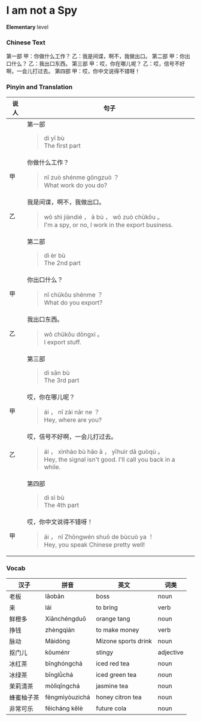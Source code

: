 # I am not a Spy
**Elementary** level
### Chinese Text
第一部
甲：你做什么工作？
乙：我是间谍，啊不，我做出口。
第二部
甲：你出口什么？
乙：我出口东西。
第三部
甲：哎，你在哪儿呢？
乙：哎，信号不好啊，一会儿打过去。
第四部
甲：哎，你中文说得不错呀！

### Pinyin and Translation
|说人|句子|
|----|----|
||第一部<blockquote>dì yī bù<br />The first part</blockquote>|
|甲|你做什么工作？<blockquote>nǐ zuò shénme gōngzuò ？<br />What work do you do?</blockquote>|
|乙|我是间谍，啊不，我做出口。<blockquote>wǒ shì jiàndié ， ā bù ， wǒ zuò chūkǒu 。<br />I'm a spy, or no, I work in the export business.</blockquote>|
||第二部<blockquote>dì èr bù<br />The 2nd part</blockquote>|
|甲|你出口什么？<blockquote>nǐ chūkǒu shénme ？<br />What do you export?</blockquote>|
|乙|我出口东西。<blockquote>wǒ chūkǒu dōngxi 。<br />I export stuff.</blockquote>|
||第三部<blockquote>dì sān bù<br />The 3rd part</blockquote>|
|甲|哎，你在哪儿呢？<blockquote>ái ， nǐ zài nǎr ne ？<br />Hey, where are you?</blockquote>|
|乙|哎，信号不好啊，一会儿打过去。<blockquote>ái ， xìnhào bù hǎo ā ， yīhuìr dǎ guòqù 。<br />Hey, the signal isn't good. I'll call you back in a while.</blockquote>|
||第四部<blockquote>dì sì bù<br />The 4th part</blockquote>|
|甲|哎，你中文说得不错呀！<blockquote>ái ， nǐ Zhōngwén shuō de bùcuò ya ！<br />Hey, you speak Chinese pretty well!</blockquote>|
### Vocab
|汉子|拼音|英文|词类|
|----|----|----|----|
|老板|lǎobǎn|boss|noun|
|来|lái|to bring|verb|
|鲜橙多|Xiānchéngduō|orange tang|noun|
|挣钱|zhèngqián|to make money|verb|
|脉动|Màidòng|Mizone sports drink|noun|
|抠门儿|kōuménr|stingy|adjective|
|冰红茶|bīnghóngchá|iced red tea|noun|
|冰绿茶|bīnglǜchá|iced green tea|noun|
|茉莉清茶|mòlìqīngchá|jasmine tea|noun|
|蜂蜜柚子茶|fēngmìyòuzichá|honey citron tea|noun|
|非常可乐|fēicháng kělè|future cola|noun|